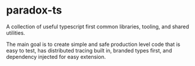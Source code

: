 # paradox-ts

A collection of useful typescript first common libraries, tooling, and shared utilities.

The main goal is to create simple and safe production level code that is easy to test, has distributed tracing built in, branded types first, and dependency injected for easy extension.
